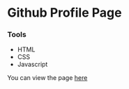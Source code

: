 # Github Profile Page

### Tools

- HTML
- CSS
- Javascript

You can view the page [here](https://profile-page-alpha.vercel.app/)
